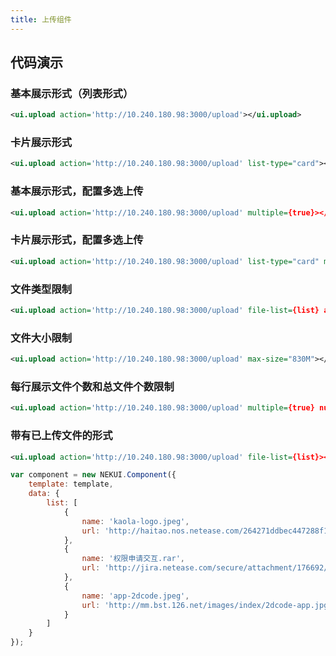 ```yaml
---
title: 上传组件
---
```


## 代码演示

### 基本展示形式（列表形式）

<!-- demo_start -->
<div class="m-example"></div>

```xml
<ui.upload action='http://10.240.180.98:3000/upload'></ui.upload>
```
<!-- demo_end -->

### 卡片展示形式

<!-- demo_start -->
<div class="m-example"></div>

```xml
<ui.upload action='http://10.240.180.98:3000/upload' list-type="card"></ui.upload>
```
<!-- demo_end -->

### 基本展示形式，配置多选上传

<!-- demo_start -->
<div class="m-example"></div>

```xml
<ui.upload action='http://10.240.180.98:3000/upload' multiple={true}></ui.upload>
```
<!-- demo_end -->

### 卡片展示形式，配置多选上传

<!-- demo_start -->
<div class="m-example"></div>

```xml
<ui.upload action='http://10.240.180.98:3000/upload' list-type="card" multiple={true}></ui.upload>
```
<!-- demo_end -->

### 文件类型限制

<!-- demo_start -->
<div class="m-example"></div>

```xml
<ui.upload action='http://10.240.180.98:3000/upload' file-list={list} accept=".jpg,.zip,video/*,audio/*"></ui.upload>
```
<!-- demo_end -->

### 文件大小限制

<!-- demo_start -->
<div class="m-example"></div>

```xml
<ui.upload action='http://10.240.180.98:3000/upload' max-size="830M"></ui.upload>
```
<!-- demo_end -->

### 每行展示文件个数和总文件个数限制

<!-- demo_start -->
<div class="m-example"></div>

```xml
<ui.upload action='http://10.240.180.98:3000/upload' multiple={true} num-limit={15} num-perline={4}></ui.upload>
```
<!-- demo_end -->

### 带有已上传文件的形式

<!-- demo_start -->
<div class="m-example"></div>

```xml
<ui.upload action='http://10.240.180.98:3000/upload' file-list={list}></ui.upload>
```

```javascript
var component = new NEKUI.Component({
    template: template,
    data: {
        list: [
            {
                name: 'kaola-logo.jpeg',
                url: 'http://haitao.nos.netease.com/264271ddbec447288f17aef71119b1f4.png?imageView&thumbnail=220x0&quality=85&v=1'
            },
            {
                name: '权限申请交互.rar',
                url: 'http://jira.netease.com/secure/attachment/176692/%E6%9D%83%E9%99%90%E6%89%B9%E9%87%8F%E7%94%B3%E8%AF%B7%E4%BA%A4%E4%BA%92-%E7%94%B3%E8%AF%B7%E7%AF%AE.rar'
            },
            {
                name: 'app-2dcode.jpeg',
                url: 'http://mm.bst.126.net/images/index/2dcode-app.jpg'
            }
        ]
    }
});
```
<!-- demo_end -->
